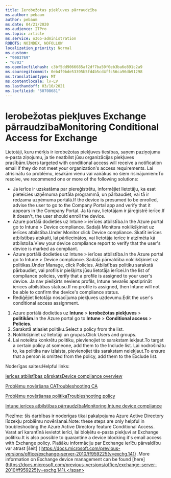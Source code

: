 ```yaml
---
title: Ierobežotas piekļuves pārraudzība
ms.author: pebaum
author: pebaum
ms.date: 04/21/2020
ms.audience: ITPro
ms.topic: article
ms.service: o365-administration
ROBOTS: NOINDEX, NOFOLLOW
localization_priority: Normal
ms.custom:
- "9003769"
- "6702"
ms.openlocfilehash: c3bf5dd9066685af2df7ba50f0eb3ba6e891c2a9
ms.sourcegitcommit: 0eb4f9bde53395b5fd4b5cd4ffc56ca96db91298
ms.translationtype: MT
ms.contentlocale: lv-LV
ms.lasthandoff: 03/10/2021
ms.locfileid: "50708681"
---
```

# <a name="monitoring-conditional-access-for-exchange"></a><span data-ttu-id="0ec5d-102">Ierobežotas piekļuves Exchange pārraudzība</span><span class="sxs-lookup"><span data-stu-id="0ec5d-102">Monitoring Conditional Access for Exchange</span></span>

<span data-ttu-id="0ec5d-103">Lietotāji, kuru mērķis ir ierobežotas piekļuves tiesības, saņem paziņojumu e-pasta ziņojumu, ja tie neatbilst jūsu organizācijas piekļuves prasībām.</span><span class="sxs-lookup"><span data-stu-id="0ec5d-103">Users targeted with conditional access will receive a notification email if they do not meet your organization's access requirements.</span></span> <span data-ttu-id="0ec5d-104">Lai atrisinātu šo problēmu, iesakām vienu vai vairākus no šiem risinājumiem:</span><span class="sxs-lookup"><span data-stu-id="0ec5d-104">To resolve, we recommend one or more of the following solutions:</span></span>

- <span data-ttu-id="0ec5d-105">Ja ierīce ir uzskatāma par piereģistrētu, informējiet lietotāju, ka esat pieteicies uzņēmuma portāla programmā, un pārbaudiet, vai tā ir redzama uzņēmuma portālā.</span><span class="sxs-lookup"><span data-stu-id="0ec5d-105">If the device is presumed to be enrolled, advise the user to go to the Company Portal app and verify that it appears in the Company Portal.</span></span> <span data-ttu-id="0ec5d-106">Ja tā nav, lietotājam ir jāreģistrē ierīce.</span><span class="sxs-lookup"><span data-stu-id="0ec5d-106">If it doesn't, the user should enroll the device.</span></span>
- <span data-ttu-id="0ec5d-107">Azure portālā dodieties uz Intune > ierīces atbilstība.</span><span class="sxs-lookup"><span data-stu-id="0ec5d-107">In the Azure portal go to Intune > Device compliance.</span></span> <span data-ttu-id="0ec5d-108">Sadaļā Monitora noklikšķiniet uz ierīces atbilstība.</span><span class="sxs-lookup"><span data-stu-id="0ec5d-108">Under Monitor click Device compliance.</span></span> <span data-ttu-id="0ec5d-109">Skatīt ierīces atbilstības atskaiti, lai pārliecinātos, vai lietotāja ierīce ir atzīmēta kā atbilstoša.</span><span class="sxs-lookup"><span data-stu-id="0ec5d-109">View your device compliance report to verify that the user's device is marked as compliant.</span></span>
- <span data-ttu-id="0ec5d-110">Azure portālā dodieties uz Intune > ierīces atbilstība.</span><span class="sxs-lookup"><span data-stu-id="0ec5d-110">In the Azure portal go to Intune > Device compliance.</span></span> <span data-ttu-id="0ec5d-111">Sadaļā pārvaldība noklikšķiniet uz politikas.</span><span class="sxs-lookup"><span data-stu-id="0ec5d-111">Under Manage, click Policies.</span></span> <span data-ttu-id="0ec5d-112">Atbilstības politiku sarakstā pārbaudiet, vai profils ir piešķirts jūsu lietotāja ierīcei.</span><span class="sxs-lookup"><span data-stu-id="0ec5d-112">In the list of compliance policies, verify that a profile is assigned to your user's device.</span></span> <span data-ttu-id="0ec5d-113">Ja nav piešķirts neviens profils, Intune nevarēs apstiprināt ierīces atbilstības statusu.</span><span class="sxs-lookup"><span data-stu-id="0ec5d-113">If no profile is assigned, then Intune will not be able to confirm the device's compliance status.</span></span>
- <span data-ttu-id="0ec5d-114">Rediģējiet lietotāja nosacījuma piekļuves uzdevumu.</span><span class="sxs-lookup"><span data-stu-id="0ec5d-114">Edit the user's conditional access assignment.</span></span>

1. <span data-ttu-id="0ec5d-115">Azure portālā dodieties uz **Intune**  >  **ierobežotas piekļuves**  >  **politikām**.</span><span class="sxs-lookup"><span data-stu-id="0ec5d-115">In the Azure portal go to **Intune** > **Conditional access** > **Policies**.</span></span>
2. <span data-ttu-id="0ec5d-116">Sarakstā atlasiet politiku.</span><span class="sxs-lookup"><span data-stu-id="0ec5d-116">Select a policy from the list.</span></span>
3. <span data-ttu-id="0ec5d-117">Noklikšķiniet uz lietotāji un grupas.</span><span class="sxs-lookup"><span data-stu-id="0ec5d-117">Click Users and groups.</span></span>
4. <span data-ttu-id="0ec5d-118">Lai noteiktu konkrētu politiku, pievienojiet to sarakstam iekļaut.</span><span class="sxs-lookup"><span data-stu-id="0ec5d-118">To target a certain policy at someone, add them to the Include list.</span></span> <span data-ttu-id="0ec5d-119">Lai nodrošinātu to, ka politika nav izlaista, pievienojiet tās sarakstam neiekļaut.</span><span class="sxs-lookup"><span data-stu-id="0ec5d-119">To ensure that a person is omitted from the policy, add them to the Exclude list.</span></span>

<span data-ttu-id="0ec5d-120">Noderīgas saites:</span><span class="sxs-lookup"><span data-stu-id="0ec5d-120">Helpful links:</span></span>

[<span data-ttu-id="0ec5d-121">Ierīces atbilstības pārskats</span><span class="sxs-lookup"><span data-stu-id="0ec5d-121">Device compliance overview</span></span>](https://docs.microsoft.com/intune/device-compliance-get-started)

[<span data-ttu-id="0ec5d-122">Problēmu novēršana CA</span><span class="sxs-lookup"><span data-stu-id="0ec5d-122">Troubleshooting CA</span></span>](https://docs.microsoft.com/intune/troubleshoot-conditional-access)

[<span data-ttu-id="0ec5d-123">Problēmu novēršanas politika</span><span class="sxs-lookup"><span data-stu-id="0ec5d-123">Troubleshooting policy</span></span>](https://docs.microsoft.com/troubleshoot/mem/intune/troubleshoot-policies-in-microsoft-intune)

[<span data-ttu-id="0ec5d-124">Intune ierīces atbilstības pārraudzība</span><span class="sxs-lookup"><span data-stu-id="0ec5d-124">Monitoring Intune device compliance</span></span>](https://docs.microsoft.com/intune/compliance-policy-monitor)

<span data-ttu-id="0ec5d-125">Piezīme: šīs darbības ir noderīgas tikai pakalpojuma Azure Active Directory līdzekļu problēmu novēršanai.</span><span class="sxs-lookup"><span data-stu-id="0ec5d-125">Note: these steps are only helpful in troubleshooting the Azure Active Directory feature Conditional Access.</span></span> <span data-ttu-id="0ec5d-126">Varat arī karantīnā ievietot ierīci, lai bloķētu e-pasta piekļuvi ar Exchange politiku.</span><span class="sxs-lookup"><span data-stu-id="0ec5d-126">It is also possible to quarantine a device blocking it's email access with Exchange policy.</span></span> <span data-ttu-id="0ec5d-127">Plašāku informāciju par Exchange ierīču pārvaldību var atrast [šeit] ( https://docs.microsoft.com/previous-versions/office/exchange-server-2010/ff959225(v=exchg.141) .</span><span class="sxs-lookup"><span data-stu-id="0ec5d-127">More information on Exchange device management can be found [here](https://docs.microsoft.com/previous-versions/office/exchange-server-2010/ff959225(v=exchg.141).</span></span>
